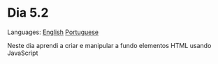 # Dia 5.2

Languages: [English](https://github.com/mayusatori/trybe-exercises/blob/main/exercises/B5/5.2/README.en.md#day-52) [Portuguese](https://github.com/mayusatori/trybe-exercises/tree/main/exercises/B5/5.2#dia-52)

Neste dia aprendi a criar e manipular a fundo elementos HTML usando JavaScript
